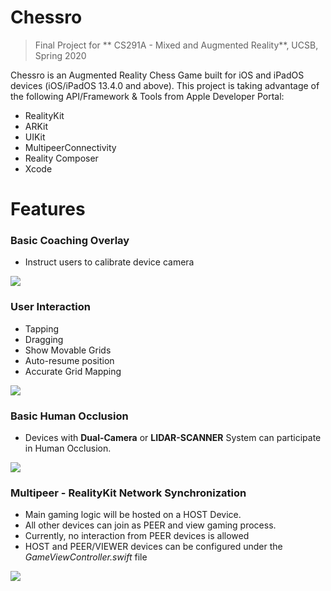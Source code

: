 # Chessro 
> Final Project for ** CS291A - Mixed and Augmented Reality**, UCSB, Spring 2020

Chessro is an Augmented Reality Chess Game built for iOS and iPadOS devices (iOS/iPadOS 13.4.0 and above). This project is taking advantage of the following API/Framework & Tools from Apple Developer Portal:

  - RealityKit
  - ARKit
  - UIKit
  - MultipeerConnectivity
  - Reality Composer
  - Xcode

# Features

### Basic Coaching Overlay
- Instruct users to calibrate device camera

![](Images/CoachingOverlay.gif)

### User Interaction
- Tapping 
- Dragging
- Show Movable Grids
- Auto-resume position 
- Accurate Grid Mapping

![](Images/Interaction.gif)

### Basic Human Occlusion
- Devices with **Dual-Camera** or **LIDAR-SCANNER** System can participate in Human Occlusion.

![](Images/Occlusion.gif)

### Multipeer - RealityKit Network Synchronization
- Main gaming logic will be hosted on a HOST Device.
- All other devices can join as PEER and view gaming process.
- Currently, no interaction from PEER devices is allowed
- HOST and PEER/VIEWER devices can be configured under the *GameViewController.swift* file

![](Images/ARNetwork.gif)
